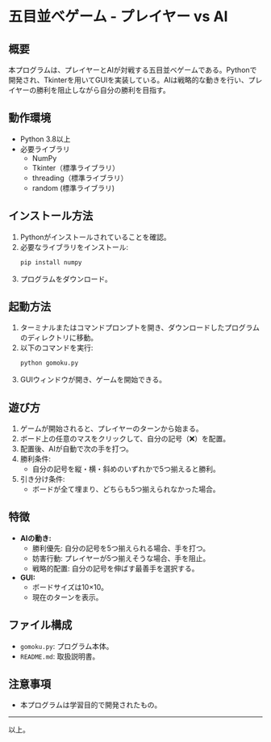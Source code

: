 # 五目並べゲーム - プレイヤー vs AI

## 概要
本プログラムは、プレイヤーとAIが対戦する五目並べゲームである。Pythonで開発され、Tkinterを用いてGUIを実装している。AIは戦略的な動きを行い、プレイヤーの勝利を阻止しながら自分の勝利を目指す。

## 動作環境
- Python 3.8以上
- 必要ライブラリ
  - NumPy
  - Tkinter（標準ライブラリ）
  - threading（標準ライブラリ）
  - random (標準ライブラリ)

## インストール方法
1. Pythonがインストールされていることを確認。
2. 必要なライブラリをインストール:
   ```bash
   pip install numpy
   ```
3. プログラムをダウンロード。

## 起動方法
1. ターミナルまたはコマンドプロンプトを開き、ダウンロードしたプログラムのディレクトリに移動。
2. 以下のコマンドを実行:
   ```bash
   python gomoku.py
   ```
3. GUIウィンドウが開き、ゲームを開始できる。

## 遊び方
1. ゲームが開始されると、プレイヤーのターンから始まる。
2. ボード上の任意のマスをクリックして、自分の記号（❌）を配置。
3. 配置後、AIが自動で次の手を打つ。
4. 勝利条件:
   - 自分の記号を縦・横・斜めのいずれかで5つ揃えると勝利。
5. 引き分け条件:
   - ボードが全て埋まり、どちらも5つ揃えられなかった場合。

## 特徴
- **AIの動き:**
  - 勝利優先: 自分の記号を5つ揃えられる場合、手を打つ。
  - 妨害行動: プレイヤーが5つ揃えそうな場合、手を阻止。
  - 戦略的配置: 自分の記号を伸ばす最善手を選択する。
- **GUI:**
  - ボードサイズは10×10。
  - 現在のターンを表示。

## ファイル構成
- `gomoku.py`: プログラム本体。
- `README.md`: 取扱説明書。

## 注意事項
- 本プログラムは学習目的で開発されたもの。

---
以上。

